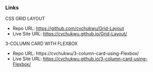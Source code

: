 

### Links
CSS GRID LAYOUT
- Repo URL: https://github.com/cvchukwu/Grid-Layout
- Live Site URL: https://cvchukwu.github.io/Grid-Layout/

3-COLUMN CARD WITH FLEXBOX
- Repo URL: https://cvchukwu/3-column-card-using-Flexbox/
- Live Site URL: https://cvchukwu.github.io/3-column-card-using-Flexbox/


 
